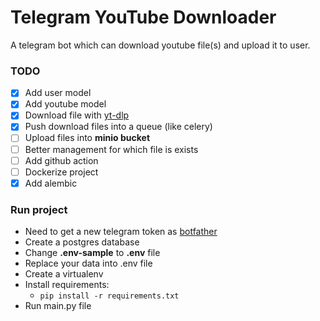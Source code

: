 # Telegram YouTube Downloader

A telegram bot which can download youtube file(s) and upload it to user.


### TODO
- [x] Add user model
- [x] Add youtube model
- [x] Download file with <a href="https://github.com/yt-dlp/yt-dlp" target="_blank">yt-dlp</a>
- [x] Push download files into a queue (like celery)
- [ ] Upload files into **minio bucket**
- [ ] Better management for which file is exists
- [ ] Add github action
- [ ] Dockerize project
- [x] Add alembic

### Run project
- Need to get a new telegram token as <a href="https://telegram.me/BotFather" target="_blank">botfather</a>
- Create a postgres database
- Change **.env-sample** to **.env** file
- Replace your data into .env file
- Create a virtualenv
- Install requirements:
  - ``pip install -r requirements.txt``
- Run main.py file